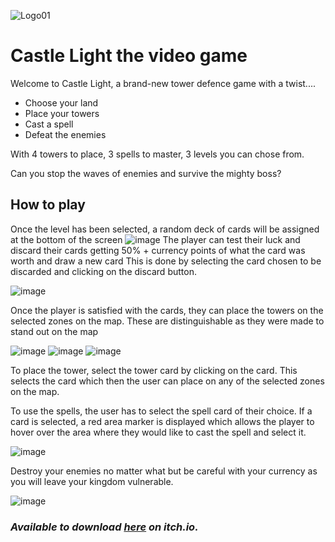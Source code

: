 ![Logo01](https://user-images.githubusercontent.com/60940411/118040658-bedca000-b369-11eb-94c1-03c06cf90282.png)

# Castle Light the video game

Welcome to Castle Light, a brand-new tower defence game with a twist....

- Choose your land
- Place your towers
- Cast a spell
- Defeat the enemies

With 4 towers to place, 3 spells to master, 3 levels you can chose from. 

Can you stop the waves of enemies and survive the mighty boss?

## How to play
Once the level has been selected, a random deck of cards will be assigned at the bottom of the screen
![image](https://user-images.githubusercontent.com/60940411/118043365-2c3e0000-b36d-11eb-9871-efe465bec55f.png)
The player can test their luck and discard their cards getting 50% + currency points of what the card was worth and draw a new card
This is done by selecting the card chosen to be discarded and clicking on the discard button.

![image](https://user-images.githubusercontent.com/60940411/118043619-8343d500-b36d-11eb-8b45-d863948d8c26.png)

Once the player is satisfied with the cards, they can place the towers on the selected zones on the map. These are distinguishable as they were made to stand out on the map

![image](https://user-images.githubusercontent.com/60940411/118044243-5217d480-b36e-11eb-86bb-b04afb68117c.png)
![image](https://user-images.githubusercontent.com/60940411/118044208-47f5d600-b36e-11eb-93e8-135cb95d6e50.png)
![image](https://user-images.githubusercontent.com/60940411/118044177-3ca2aa80-b36e-11eb-90fa-81a349b68310.png)

To place the tower, select the tower card by clicking on the card. This selects the card which then the user can place on any of the selected zones on the map.

To use the spells, the user has to select the spell card of their choice. If a card is selected, a red area marker is displayed which allows the player to hover over the area where they would like to cast the spell and select it.

![image](https://user-images.githubusercontent.com/60940411/118044704-e7b36400-b36e-11eb-8844-06fe5c7cd8d8.png)

Destroy your enemies no matter what but be careful with your currency as you will leave your kingdom vulnerable.

![image](https://user-images.githubusercontent.com/60940411/118045218-8770f200-b36f-11eb-8f86-aa5971afd1f0.png)

### *Available to download [here](https://speks.itch.io/castlelight) on itch.io.*
